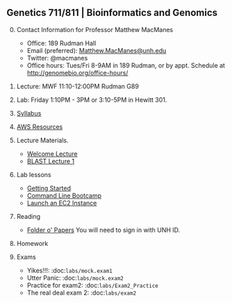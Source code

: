 ## Genetics 711/811 | Bioinformatics and Genomics

0. Contact Information for Professor Matthew MacManes

    - Office: 189 Rudman Hall
    - Email (preferred): Matthew.MacManes@unh.edu
    - Twitter: @macmanes
    - Office hours: Tues/Fri 8-9AM in 189 Rudman, or by appt. Schedule at http://genomebio.org/office-hours/

1. Lecture: MWF 11:10-12:00PM Rudman G89

2. Lab: Friday 1:10PM - 3PM or 3:10-5PM in Hewitt 301.

3. [Syllabus](Syllabus.md)

4. [AWS Resources](AWS.md)

5. Lecture Materials.
    -  [Welcome Lecture](lecture/Lecture_1.pdf)
    -  [BLAST Lecture 1](lecture/Lecture_2.pdf)

6. Lab lessons
    - [Getting Started](labs/getting_started)
    - [Command Line Bootcamp](http://rik.smith-unna.com/command_line_bootcamp)
    - [Launch an EC2 Instance](lecture/Lanch_AMI.pdf)


7. Reading

    - [Folder o' Papers](https://unh.app.box.com/files/0/f/11054782028) You will need to sign in with UNH ID.

8. Homework


9. Exams

    - Yikes!!!: :doc:`labs/mock.exam1`
    - Utter Panic: :doc:`labs/mock.exam2`
    - Practice for exam2: :doc:`labs/Exam2_Practice`
    - The real deal exam 2: :doc:`labs/exam2`
